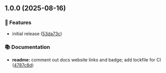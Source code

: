 ## 1.0.0 (2025-08-16)

### 🚀 Features

* initial release ([53da73c](https://github.com/omar-dulaimi/prisma-valibot-generator/commit/53da73c8fb53c042528b33fb7b3a61714fd82e8a))

### 📚 Documentation

* **readme:** comment out docs website links and badge; add lockfile for CI ([4787c8d](https://github.com/omar-dulaimi/prisma-valibot-generator/commit/4787c8dc679c788789d989ad36eabb6e8ec02e94))
